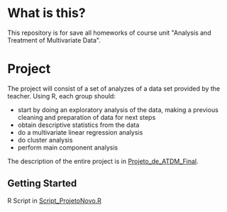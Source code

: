 # What is this?
This repository is for save all homeworks of course unit "Analysis and Treatment of Multivariate Data".

# Project
The project will consist of a set of analyzes of a data set
provided by the teacher.
Using R, each group should:
* start by doing an exploratory analysis of the data, making a
previous cleaning and preparation of data for next steps
* obtain descriptive statistics from the data
* do a multivariate linear regression analysis
* do cluster analysis
* perform main component analysis 

The description of the entire project is in [Projeto_de_ATDM_Final](https://github.com/Nunomcmm/analysis_and_treatment_of_multivariate_data/blob/master/Projeto_de_ATDM_Final.pdf).

## Getting Started
R Script in [Script_ProjetoNovo.R](https://github.com/Nunomcmm/analysis_and_treatment_of_multivariate_data/blob/master/Script_ProjetoNovo.R)
